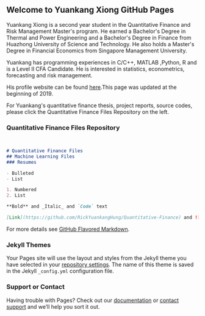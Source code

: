 ## Welcome to Yuankang Xiong GitHub Pages

Yuankang Xiong is a second year student in the Quantitative Finance and Risk Management Master's program. He earned a Bachelor's Degree in Thermal and Power Engineering and a Bachelor's Degree in Finance from Huazhong University of Science and Technology. He also holds a Master's Degree in Financial Economics from Singapore Management University.  

Yuankang has programming experiences in C/C++, MATLAB ,Python, R and is a Level II CFA Candidate. He is interested in statistics, econometrics, forecasting and risk management.

His profile website can be found [here](https://lsa.umich.edu/math/people/quant/2017/ricxiong.html).This page was updated at the beginning of 2019.

For Yuankang's quantitative finance thesis, project reports, source codes, please click the Quantitative Finance Files Repository on the left.  

### Quantitative Finance Files Repository



```markdown


# Quantitative Finance Files
## Machine Learning Files
### Resumes

- Bulleted
- List

1. Numbered
2. List

**Bold** and _Italic_ and `Code` text

[Link](https://github.com/RickYuankangHung/Quantitative-Finance) and ![Image](src)
```

For more details see [GitHub Flavored Markdown](https://guides.github.com/features/mastering-markdown/).

### Jekyll Themes

Your Pages site will use the layout and styles from the Jekyll theme you have selected in your [repository settings](https://github.com/RickYuankangHung/RickYuankangHung.github.io/settings). The name of this theme is saved in the Jekyll `_config.yml` configuration file.

### Support or Contact

Having trouble with Pages? Check out our [documentation](https://help.github.com/categories/github-pages-basics/) or [contact support](https://github.com/contact) and we’ll help you sort it out.
